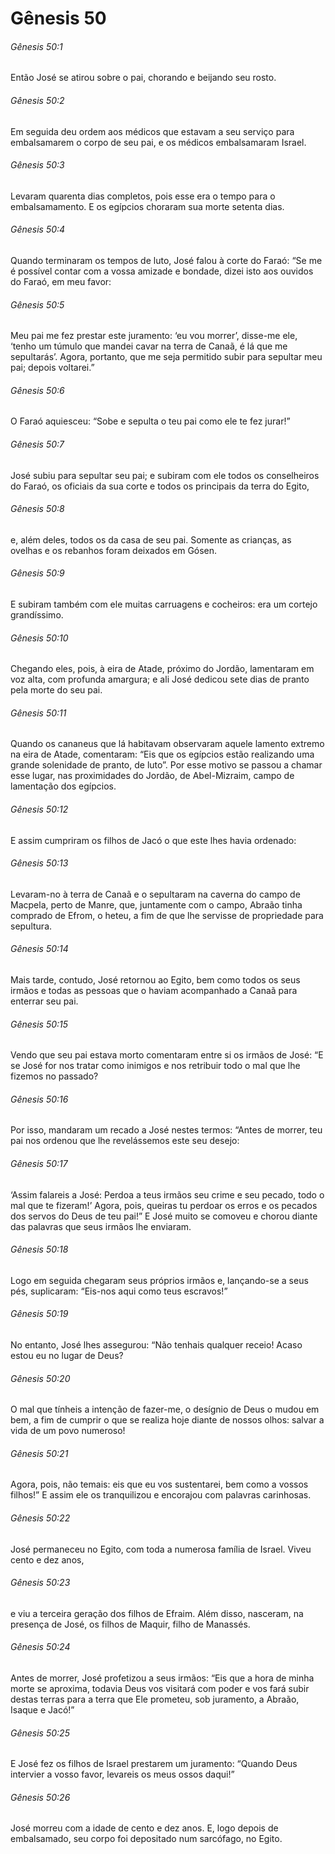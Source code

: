 # Gênesis 50

###### Gênesis 50:1

Então José se atirou sobre o pai, chorando e beijando seu rosto.

###### Gênesis 50:2

Em seguida deu ordem aos médicos que estavam a seu serviço para embalsamarem o corpo de seu pai, e os médicos embalsamaram Israel.

###### Gênesis 50:3

Levaram quarenta dias completos, pois esse era o tempo para o embalsamamento. E os egípcios choraram sua morte setenta dias.

###### Gênesis 50:4

Quando terminaram os tempos de luto, José falou à corte do Faraó: “Se me é possível contar com a vossa amizade e bondade, dizei isto aos ouvidos do Faraó, em meu favor:

###### Gênesis 50:5

Meu pai me fez prestar este juramento: ‘eu vou morrer’, disse-me ele, ‘tenho um túmulo que mandei cavar na terra de Canaã, é lá que me sepultarás’. Agora, portanto, que me seja permitido subir para sepultar meu pai; depois voltarei.”

###### Gênesis 50:6

O Faraó aquiesceu: “Sobe e sepulta o teu pai como ele te fez jurar!”

###### Gênesis 50:7

José subiu para sepultar seu pai; e subiram com ele todos os conselheiros do Faraó, os oficiais da sua corte e todos os principais da terra do Egito,

###### Gênesis 50:8

e, além deles, todos os da casa de seu pai. Somente as crianças, as ovelhas e os rebanhos foram deixados em Gósen.

###### Gênesis 50:9

E subiram também com ele muitas carruagens e cocheiros: era um cortejo grandíssimo.

###### Gênesis 50:10

Chegando eles, pois, à eira de Atade, próximo do Jordão, lamentaram em voz alta, com profunda amargura; e ali José dedicou sete dias de pranto pela morte do seu pai.

###### Gênesis 50:11

Quando os cananeus que lá habitavam observaram aquele lamento extremo na eira de Atade, comentaram: “Eis que os egípcios estão realizando uma grande solenidade de pranto, de luto”. Por esse motivo se passou a chamar esse lugar, nas proximidades do Jordão, de Abel-Mizraim, campo de lamentação dos egípcios.

###### Gênesis 50:12

E assim cumpriram os filhos de Jacó o que este lhes havia ordenado:

###### Gênesis 50:13

Levaram-no à terra de Canaã e o sepultaram na caverna do campo de Macpela, perto de Manre, que, juntamente com o campo, Abraão tinha comprado de Efrom, o heteu, a fim de que lhe servisse de propriedade para sepultura.

###### Gênesis 50:14

Mais tarde, contudo, José retornou ao Egito, bem como todos os seus irmãos e todas as pessoas que o haviam acompanhado a Canaã para enterrar seu pai.

###### Gênesis 50:15

Vendo que seu pai estava morto comentaram entre si os irmãos de José: “E se José for nos tratar como inimigos e nos retribuir todo o mal que lhe fizemos no passado?

###### Gênesis 50:16

Por isso, mandaram um recado a José nestes termos: “Antes de morrer, teu pai nos ordenou que lhe revelássemos este seu desejo:

###### Gênesis 50:17

‘Assim falareis a José: Perdoa a teus irmãos seu crime e seu pecado, todo o mal que te fizeram!’ Agora, pois, queiras tu perdoar os erros e os pecados dos servos do Deus de teu pai!” E José muito se comoveu e chorou diante das palavras que seus irmãos lhe enviaram.

###### Gênesis 50:18

Logo em seguida chegaram seus próprios irmãos e, lançando-se a seus pés, suplicaram: “Eis-nos aqui como teus escravos!”

###### Gênesis 50:19

No entanto, José lhes assegurou: “Não tenhais qualquer receio! Acaso estou eu no lugar de Deus?

###### Gênesis 50:20

O mal que tínheis a intenção de fazer-me, o desígnio de Deus o mudou em bem, a fim de cumprir o que se realiza hoje diante de nossos olhos: salvar a vida de um povo numeroso!

###### Gênesis 50:21

Agora, pois, não temais: eis que eu vos sustentarei, bem como a vossos filhos!” E assim ele os tranquilizou e encorajou com palavras carinhosas.

###### Gênesis 50:22

José permaneceu no Egito, com toda a numerosa família de Israel. Viveu cento e dez anos,

###### Gênesis 50:23

e viu a terceira geração dos filhos de Efraim. Além disso, nasceram, na presença de José, os filhos de Maquir, filho de Manassés.

###### Gênesis 50:24

Antes de morrer, José profetizou a seus irmãos: “Eis que a hora de minha morte se aproxima, todavia Deus vos visitará com poder e vos fará subir destas terras para a terra que Ele prometeu, sob juramento, a Abraão, Isaque e Jacó!”

###### Gênesis 50:25

E José fez os filhos de Israel prestarem um juramento: “Quando Deus intervier a vosso favor, levareis os meus ossos daqui!”

###### Gênesis 50:26

José morreu com a idade de cento e dez anos. E, logo depois de embalsamado, seu corpo foi depositado num sarcófago, no Egito.

